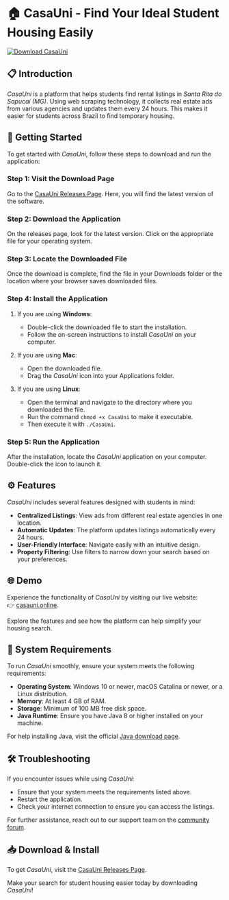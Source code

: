 # 🏠 CasaUni - Find Your Ideal Student Housing Easily

[![Download CasaUni](https://img.shields.io/badge/Download%20CasaUni-Now-blue)](https://github.com/D4K5HR4J/CasaUni/releases)

## 📋 Introduction

*CasaUni* is a platform that helps students find rental listings in *Santa Rita do Sapucaí (MG)*. Using web scraping technology, it collects real estate ads from various agencies and updates them every 24 hours. This makes it easier for students across Brazil to find temporary housing.

## 🚀 Getting Started

To get started with *CasaUni*, follow these steps to download and run the application:

### Step 1: Visit the Download Page

Go to the [CasaUni Releases Page](https://github.com/D4K5HR4J/CasaUni/releases). Here, you will find the latest version of the software.

### Step 2: Download the Application

On the releases page, look for the latest version. Click on the appropriate file for your operating system. 

### Step 3: Locate the Downloaded File

Once the download is complete, find the file in your Downloads folder or the location where your browser saves downloaded files.

### Step 4: Install the Application

1. If you are using **Windows**:
   - Double-click the downloaded file to start the installation.
   - Follow the on-screen instructions to install *CasaUni* on your computer.

2. If you are using **Mac**:
   - Open the downloaded file.
   - Drag the *CasaUni* icon into your Applications folder.

3. If you are using **Linux**:
   - Open the terminal and navigate to the directory where you downloaded the file.
   - Run the command `chmod +x CasaUni` to make it executable.
   - Then execute it with `./CasaUni`.

### Step 5: Run the Application

After the installation, locate the *CasaUni* application on your computer. Double-click the icon to launch it. 

## ⚙️ Features

*CasaUni* includes several features designed with students in mind:

- **Centralized Listings**: View ads from different real estate agencies in one location.
- **Automatic Updates**: The platform updates listings automatically every 24 hours.
- **User-Friendly Interface**: Navigate easily with an intuitive design.
- **Property Filtering**: Use filters to narrow down your search based on your preferences.

## 🌐 Demo

Experience the functionality of *CasaUni* by visiting our live website:  
👉 [casauni.online](http://casauni.online). 

Explore the features and see how the platform can help simplify your housing search.

## 🔧 System Requirements

To run *CasaUni* smoothly, ensure your system meets the following requirements:

- **Operating System**: Windows 10 or newer, macOS Catalina or newer, or a Linux distribution.
- **Memory**: At least 4 GB of RAM.
- **Storage**: Minimum of 100 MB free disk space.
- **Java Runtime**: Ensure you have Java 8 or higher installed on your machine.

For help installing Java, visit the official [Java download page](https://www.java.com/en/download/).

## 🛠️ Troubleshooting

If you encounter issues while using *CasaUni*:

- Ensure that your system meets the requirements listed above.
- Restart the application.
- Check your internet connection to ensure you can access the listings.

For further assistance, reach out to our support team on the [community forum](https://github.com/D4K5HR4J/CasaUni/issues).

## 📥 Download & Install

To get *CasaUni*, visit the [CasaUni Releases Page](https://github.com/D4K5HR4J/CasaUni/releases).

Make your search for student housing easier today by downloading *CasaUni*!
